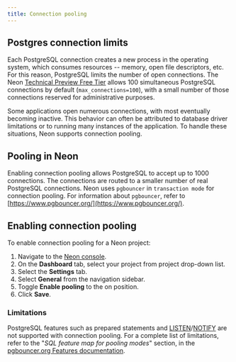 ```yaml
---
title: Connection pooling
---
```


## Postgres connection limits

Each PostgreSQL connection creates a new process in the operating system, which consumes resources -- memory, open file descriptors, etc. For this reason, PostgreSQL limits the number of open connections. The Neon [Technical Preview Free Tier](../reference/technical-preview-free-tier) allows 100 simultaneous PostgreSQL connections by default (`max_connections=100`), with a small number of those connections reserved for administrative purposes.

Some applications open numerous connections, with most eventually becoming inactive. This behavior can often be attributed to database driver limitations or to running many instances of the application. To handle these situations, Neon supports  connection pooling.

## Pooling in Neon

Enabling connection pooling allows PostgreSQL to accept up to 1000 connections. The connections are routed to a smaller number of real PostgreSQL connections. Neon uses `pgbouncer` in `transaction mode` for connection pooling. For information about `pgbouncer`, refer to [https://www.pgbouncer.org/](https://www.pgbouncer.org/).

## Enabling connection pooling

To enable connection pooling for a Neon project:

1. Navigate to the [Neon console](https://console.neon.tech/).
2. On the **Dashboard** tab, select your project from project drop-down list.
3. Select the **Settings** tab.
4. Select **General** from the navigation sidebar.
5. Toggle **Enable pooling** to the on position.
6. Click **Save**.

### Limitations

PostgreSQL features such as prepared statements and [LISTEN](https://www.postgresql.org/docs/14/sql-listen.html)/[NOTIFY](https://www.postgresql.org/docs/14/sql-notify.html) are not supported with connection pooling. For a complete list of limitations, refer to the "_SQL feature map for pooling modes_" section, in the [pgbouncer.org Features documentation](https://www.pgbouncer.org/features.html).
